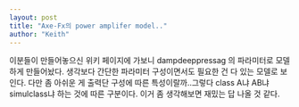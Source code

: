 ```yaml
---
layout: post
title: "Axe-Fx의 power amplifer model.."
author: "Keith"
---
```


이분들이 만들어놓으신 위키 페이지에 가보니
dampdeeppressag
의 파라미터로 모델하게 만들어놨다.
생각보다 간단한 파라미터 구성이면서도 필요한 건 다 있는 모델로 보인다.
다만 좀 아쉬운 게 출력단 구성에 따른 특성이랄까..그렇다 class A냐 AB냐 simulclass냐 하는 것에 따른 구분이다.
이거 좀 생각해보면 재밌는 답 나올 것 같다.

